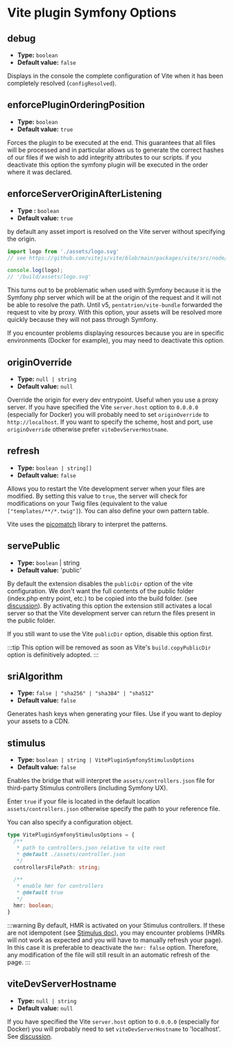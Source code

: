 # Vite plugin Symfony Options

## debug

- **Type:** `boolean`
- **Default value:** `false`

Displays in the console the complete configuration of Vite when it has been completely resolved (`configResolved`).


## enforcePluginOrderingPosition

- **Type:** `boolean`
- **Default value:** `true`

Forces the plugin to be executed at the end. This guarantees that all files will be processed and in particular allows us to generate the correct hashes of our files if we wish to add integrity attributes to our scripts. if you deactivate this option the symfony plugin will be executed in the order where it was declared.


## enforceServerOriginAfterListening

- **Type :** `boolean`
- **Default value:** `true`

by default any asset import is resolved on the Vite server without specifying the origin.

```js
import logo from './assets/logo.svg'
// see https://github.com/vitejs/vite/blob/main/packages/vite/src/node/plugins/asset.ts#L289

console.log(logo);
// '/build/assets/logo.svg'
```
This turns out to be problematic when used with Symfony because it is the Symfony php server which will be at the origin of the request and it will not be able to resolve the path. Until v5, `pentatrion/vite-bundle` forwarded the request to vite by proxy. With this option, your assets will be resolved more quickly because they will not pass through Symfony.

If you encounter problems displaying resources because you are in specific environments (Docker for example), you may need to deactivate this option.


## originOverride

- **Type:** `null | string`
- **Default value:** `null`

Override the origin for every dev entrypoint. Useful when you use a proxy server. If you have specified the Vite `server.host` option to `0.0.0.0` (especially for Docker) you will probably need to set `originOverride` to `http://localhost`. If you want to specify the scheme, host and port, use `originOverride` otherwise prefer `viteDevServerHostname`.

## refresh

- **Type:** `boolean | string[]`
- **Default value:** `false`

Allows you to restart the Vite development server when your files are modified. By setting this value to `true`, the server will check for modifications on your Twig files (equivalent to the value `["templates/**/*.twig"]`). You can also define your own pattern table.

Vite uses the [picomatch](https://github.com/micromatch/picomatch) library to interpret the patterns.

## servePublic

- **Type:** `boolean` | string
- **Default value:** 'public'

By default the extension disables the `publicDir` option of the vite configuration. We don't want the full contents of the public folder (index.php entry point, etc.) to be copied into the build folder. (see [discussion](https://github.com/lhapaipai/vite-bundle/issues/17)). By activating this option the extension still activates a local server so that the Vite development server can return the files present in the public folder.

If you still want to use the Vite `publicDir` option, disable this option first.

:::tip
This option will be removed as soon as Vite's `build.copyPublicDir` option is definitively adopted.
:::


## sriAlgorithm

- **Type:** `false | "sha256" | "sha384" | "sha512"`
- **Default value:** `false`

Generates hash keys when generating your files. Use if you want to deploy your assets to a CDN.


## stimulus

- **Type:** `boolean | string | VitePluginSymfonyStimulusOptions`
- **Default value:** `false`

Enables the bridge that will interpret the `assets/controllers.json` file for third-party Stimulus controllers (including Symfony UX).

Enter `true` if your file is located in the default location `assets/controllers.json` otherwise specify the path to your reference file.

You can also specify a configuration object.

```ts
type VitePluginSymfonyStimulusOptions = {
  /**
   * path to controllers.json relative to vite root
   * @default ./assets/controller.json
   */
  controllersFilePath: string;

  /**
   * enable hmr for controllers
   * @default true
   */
  hmr: boolean;
}
```

:::warning
By default, HMR is activated on your Stimulus controllers. If these are not idempotent (see [Stimulus doc](https://turbo.hotwired.dev/handbook/building#making-transformations-idempotent)), you may encounter problems (HMRs will not work as expected and you will have to manually refresh your page). In this case it is preferable to deactivate the `hmr: false` option. Therefore, any modification of the file will still result in an automatic refresh of the page.
:::

## viteDevServerHostname

- **Type:** `null | string`
- **Default value:** `null`

If you have specified the Vite `server.host` option to `0.0.0.0` (especially for Docker) you will probably need to set `viteDevServerHostname` to 'localhost'. See [discussion](https://github.com/lhapaipai/vite-bundle/issues/26).
